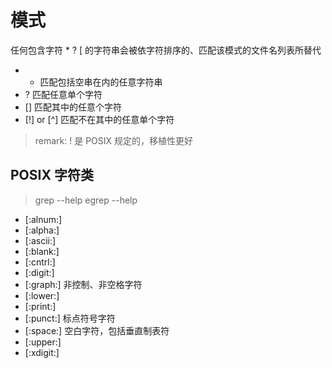 # 模式
任何包含字符 * ? [ 的字符串会被依字符排序的、匹配该模式的文件名列表所替代
- *	匹配包括空串在内的任意字符串
- ?	匹配任意单个字符
- [] 匹配其中的任意个字符
- [!] or [^] 匹配不在其中的任意单个字符
> remark: ! 是 POSIX 规定的，移植性更好
## POSIX 字符类
> grep --help
> egrep --help
- [:alnum:]
- [:alpha:]
- [:ascii:]
- [:blank:]
- [:cntrl:]
- [:digit:]
- [:graph:]	非控制、非空格字符
- [:lower:]
- [:print:]
- [:punct:] 标点符号字符
- [:space:] 空白字符，包括垂直制表符
- [:upper:]
- [:xdigit:]
